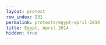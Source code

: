 ```yaml
---
layout: protest
row_index: 231
permalink: protests/egypt-april-2014
title: Egypt, April 2014
hidden: true
---
```

